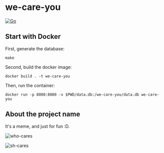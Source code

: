 # we-care-you

[![Go](https://github.com/RainbowDashy/we-care-you/actions/workflows/go.yml/badge.svg)](https://github.com/RainbowDashy/we-care-you/actions/workflows/go.yml)

## Start with Docker

First, generate the database:

```shell
make
```

Second, build the docker image:

```shell
docker build . -t we-care-you
```

Then, run the container:
```shell
docker run -p 8080:8080 -v $PWD/data.db:/we-care-you/data.db we-care-you
```


## About the project name

It's a meme, and just for fun :D.

![who-cares](https://user-images.githubusercontent.com/12185797/162921900-3f6e8b68-d4dd-466c-a560-6d6fce19b9df.jpeg)

![sh-cares](https://user-images.githubusercontent.com/12185797/162921955-d7c542dc-0691-46d3-b853-40fd7a829201.jpeg)
